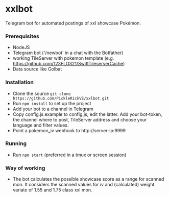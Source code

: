# xxlbot
Telegram bot for automated postings of xxl showcase Pokémon.

### Prerequisites
* NodeJS
* Telegram bot ('/newbot' in a chat with the Botfather)
* working TileServer with pokemon template (e.g. https://github.com/123FLO321/SwiftTileserverCache)
* Data source like Golbat

### Installation
* Clone the source `git clone https://github.com/PickleRickVE/xxlbot.git`
* Run `npm install` to set up the project
* Add your bot to a channel in Telegram
* Copy config.js.example to config.js, edit the latter. Add your bot-token, the channel where to post, TileServer address and choose your language and filter values.
* Point a pokemon_iv webhook to http://server-ip:9999

### Running
* Run `npm start` (preferred in a tmux or screen session)

### Way of working
* The bot calculates the possible showcase score as a range for scanned mon. It considers the scanned values for iv and (calculated) weight variate of 1.55 and 1.75 class xxl mon.
